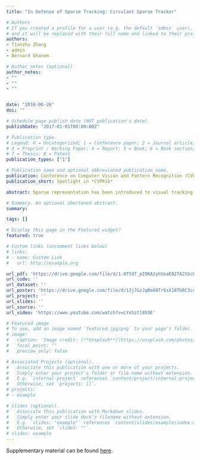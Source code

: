 ```yaml
---
title: "In Defense of Sparse Tracking: Circulant Sparse Tracker"

# Authors
# If you created a profile for a user (e.g. the default `admin` user), write the username (folder name) here 
# and it will be replaced with their full name and linked to their profile.
authors:
- Tianzhu Zhang
- admin
- Bernard Ghanem

# Author notes (optional)
author_notes:
- ""
- ""
- ""


date: "2016-06-26"
doi: ""

# Schedule page publish date (NOT publication's date).
publishDate: "2017-01-01T00:00:00Z"

# Publication type.
# Legend: 0 = Uncategorized; 1 = Conference paper; 2 = Journal article;
# 3 = Preprint / Working Paper; 4 = Report; 5 = Book; 6 = Book section;
# 7 = Thesis; 8 = Patent
publication_types: ["1"]

# Publication name and optional abbreviated publication name.
publication: Conference on Computer Vision and Pattern Recognition (CVPR16), IEEE
publication_short: Spotlight in *CVPR16*

abstract: ​Sparse representation has been introduced to visual tracking by finding the best target candidate with minimal reconstruction error within the particle filter framework. However, most sparse representation based trackers have high computational cost, less than promising tracking performance, and limited feature representation. To deal with the above issues, we propose a novel circulant sparse tracker (CST), which exploits circulant target templates. Because of the circulant structure property, CST has the following advantages; (1) It can refine and reduce particles using circular shifts of target templates. (2) The optimization can be efficiently solved entirely in the Fourier domain. (3) High dimensional features can be embedded into CST to significantly improve tracking performance without sacrificing much computation time. Both qualitative and quantitative evaluations on challenging benchmark sequences demonstrate that CST performs better than all other sparse trackers and favorably against state-of-the-art methods.

# Summary. An optional shortened abstract.
summary: 

tags: []

# Display this page in the Featured widget?
featured: true

# Custom links (uncomment lines below)
# links:
# - name: Custom Link
#   url: http://example.org

url_pdf: 'https://drive.google.com/file/d/1-UTYdT_pI9KA2yhVeaE02TA2tbcW_CAe/view?usp=sharing'
url_code: ''
url_dataset: ''
url_poster: 'https://drive.google.com/file/d/12j7GzJqBo88Tr6sX18TU8C3cdakccg6K/view?usp=sharing'
url_project: ''
url_slides: ''
url_source: ''
url_video: 'https://www.youtube.com/watch?v=LYx5ztl8S9E'

# Featured image
# To use, add an image named `featured.jpg/png` to your page's folder. 
# image:
#   caption: 'Image credit: [**Unsplash**](https://unsplash.com/photos/pLCdAaMFLTE)'
#   focal_point: ""
#   preview_only: false

# Associated Projects (optional).
#   Associate this publication with one or more of your projects.
#   Simply enter your project's folder or file name without extension.
#   E.g. `internal-project` references `content/project/internal-project/index.md`.
#   Otherwise, set `projects: []`.
# projects:
# - example

# Slides (optional).
#   Associate this publication with Markdown slides.
#   Simply enter your slide deck's filename without extension.
#   E.g. `slides: "example"` references `content/slides/example/index.md`.
#   Otherwise, set `slides: ""`.
# slides: example
---
```


<!-- {{% callout note %}}
Click the *Cite* button above to demo the feature to enable visitors to import publication metadata into their reference management software.
{{% /callout %}}

{{% callout note %}}
Create your slides in Markdown - click the *Slides* button to check out the example.
{{% /callout %}} -->

Supplementary material can be found [here](https://drive.google.com/file/d/10FKFqDRMXnRZNGx7XZO-0XCk_wu53ktJ/view?usp=sharing).
